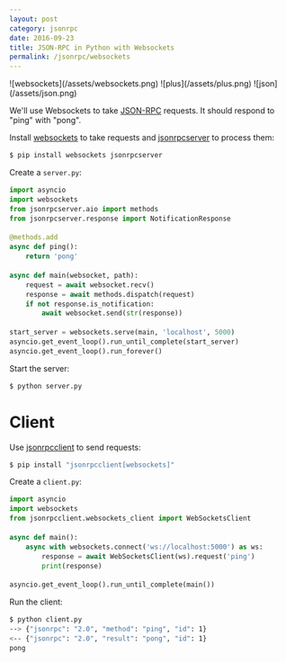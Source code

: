 ```yaml
---
layout: post
category: jsonrpc
date: 2016-09-23
title: JSON-RPC in Python with Websockets
permalink: /jsonrpc/websockets
---
```

<div class="wide-logos" markdown="1">
![websockets](/assets/websockets.png)
![plus](/assets/plus.png)
![json](/assets/json.png)
</div>

We'll use Websockets to take [JSON-RPC](http://www.jsonrpc.org/) requests. It
should respond to "ping" with "pong".

Install [websockets](http://websockets.readthedocs.io/) to take requests and
[jsonrpcserver](http://jsonrpcserver.readthedocs.io/) to process them:

```sh
$ pip install websockets jsonrpcserver
```
Create a `server.py`:

```python
import asyncio
import websockets
from jsonrpcserver.aio import methods
from jsonrpcserver.response import NotificationResponse

@methods.add
async def ping():
    return 'pong'

async def main(websocket, path):
    request = await websocket.recv()
    response = await methods.dispatch(request)
    if not response.is_notification:
        await websocket.send(str(response))

start_server = websockets.serve(main, 'localhost', 5000)
asyncio.get_event_loop().run_until_complete(start_server)
asyncio.get_event_loop().run_forever()
```
Start the server:

```sh
$ python server.py
```

Client
======
Use [jsonrpcclient](http://jsonrpcclient.readthedocs.io/) to send requests:

```sh
$ pip install "jsonrpcclient[websockets]"
```
Create a `client.py`:

```python
import asyncio
import websockets
from jsonrpcclient.websockets_client import WebSocketsClient

async def main():
    async with websockets.connect('ws://localhost:5000') as ws:
        response = await WebSocketsClient(ws).request('ping')
        print(response)

asyncio.get_event_loop().run_until_complete(main())
```
Run the client:

```sh
$ python client.py
--> {"jsonrpc": "2.0", "method": "ping", "id": 1}
<-- {"jsonrpc": "2.0", "result": "pong", "id": 1}
pong
```
